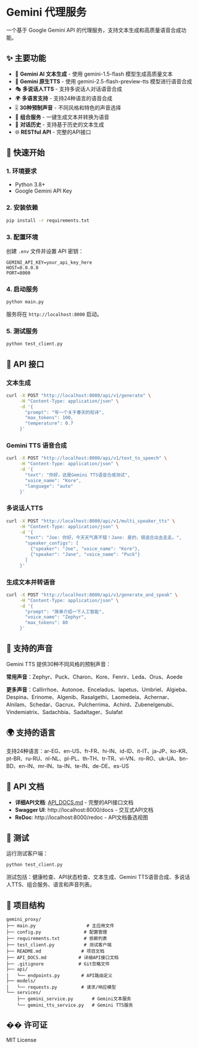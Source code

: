 # Gemini 代理服务

一个基于 Google Gemini API 的代理服务，支持文本生成和高质量语音合成功能。

## ✨ 主要功能

- 🤖 **Gemini AI 文本生成** - 使用 gemini-1.5-flash 模型生成高质量文本
- 🎵 **Gemini 原生TTS** - 使用 gemini-2.5-flash-preview-tts 模型进行语音合成
- 🎭 **多说话人TTS** - 支持多说话人对话语音合成
- 🌍 **多语言支持** - 支持24种语言的语音合成
- 🎚️ **30种预制声音** - 不同风格和特色的声音选择
- 🔄 **组合服务** - 一键生成文本并转换为语音
- 📝 **对话历史** - 支持基于历史的文本生成
- 🌐 **RESTful API** - 完整的API接口

## 🚀 快速开始

### 1. 环境要求

- Python 3.8+
- Google Gemini API Key

### 2. 安装依赖

```bash
pip install -r requirements.txt
```

### 3. 配置环境

创建 `.env` 文件并设置 API 密钥：

```env
GEMINI_API_KEY=your_api_key_here
HOST=0.0.0.0
PORT=8000
```

### 4. 启动服务

```bash
python main.py
```

服务将在 `http://localhost:8000` 启动。

### 5. 测试服务

```bash
python test_client.py
```

## 📡 API 接口

### 文本生成

```bash
curl -X POST "http://localhost:8000/api/v1/generate" \
     -H "Content-Type: application/json" \
     -d '{
       "prompt": "写一个关于春天的短诗",
       "max_tokens": 100,
       "temperature": 0.7
     }'
```

### Gemini TTS 语音合成

```bash
curl -X POST "http://localhost:8000/api/v1/text_to_speech" \
     -H "Content-Type: application/json" \
     -d '{
       "text": "你好，这是Gemini TTS语音合成测试",
       "voice_name": "Kore",
       "language": "auto"
     }'
```

### 多说话人TTS

```bash
curl -X POST "http://localhost:8000/api/v1/multi_speaker_tts" \
     -H "Content-Type: application/json" \
     -d '{
       "text": "Joe: 你好，今天天气真不错！Jane: 是的，很适合出去走走。",
       "speaker_configs": [
         {"speaker": "Joe", "voice_name": "Kore"},
         {"speaker": "Jane", "voice_name": "Puck"}
       ]
     }'
```

### 生成文本并转语音

```bash
curl -X POST "http://localhost:8000/api/v1/generate_and_speak" \
     -H "Content-Type: application/json" \
     -d '{
       "prompt": "简单介绍一下人工智能",
       "voice_name": "Zephyr",
       "max_tokens": 80
     }'
```

## 🎵 支持的声音

Gemini TTS 提供30种不同风格的预制声音：

**常用声音**：Zephyr、Puck、Charon、Kore、Fenrir、Leda、Orus、Aoede

**更多声音**：Callirrhoe、Autonoe、Enceladus、Iapetus、Umbriel、Algieba、Despina、Erinome、Algenib、Rasalgethi、Laomedeia、Achernar、Alnilam、Schedar、Gacrux、Pulcherrima、Achird、Zubenelgenubi、Vindemiatrix、Sadachbia、Sadaltager、Sulafat

## 🌍 支持的语言

支持24种语言：ar-EG、en-US、fr-FR、hi-IN、id-ID、it-IT、ja-JP、ko-KR、pt-BR、ru-RU、nl-NL、pl-PL、th-TH、tr-TR、vi-VN、ro-RO、uk-UA、bn-BD、en-IN、mr-IN、ta-IN、te-IN、de-DE、es-US

## 📖 API 文档

- **详细API文档**: [API_DOCS.md](./API_DOCS.md) - 完整的API接口文档
- **Swagger UI**: http://localhost:8000/docs - 交互式API文档
- **ReDoc**: http://localhost:8000/redoc - API文档备选视图

## 🧪 测试

运行测试客户端：

```bash
python test_client.py
```

测试包括：健康检查、API状态检查、文本生成、Gemini TTS语音合成、多说话人TTS、组合服务、语言和声音列表。

## 📁 项目结构

```
gemini_proxy/
├── main.py                   # 主应用文件
├── config.py                # 配置管理
├── requirements.txt         # 依赖列表
├── test_client.py           # 测试客户端
├── README.md               # 项目文档
├── API_DOCS.md            # 详细API接口文档
├── .gitignore             # Git忽略文件
├── api/
│   └── endpoints.py        # API路由定义
├── models/
│   └── requests.py         # 请求/响应模型
└── services/
    ├── gemini_service.py       # Gemini文本服务
    └── gemini_tts_service.py   # Gemini TTS服务
```

## �� 许可证

MIT License 